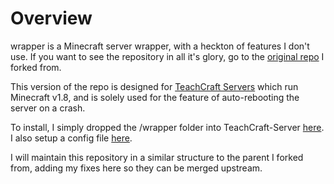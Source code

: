 # Overview #
wrapper is a Minecraft server wrapper, with a heckton of features I don't use. If you want to see the repository in all it's glory, go to the <a href='https://github.com/benbaptist/minecraft-wrapper/tree/development'>original repo</a> I forked from.

This version of the repo is designed for <a href='https://github.com/TeachCraft/TeachCraft-Server'>TeachCraft Servers</a> which run Minecraft v1.8, and is solely used for the feature of auto-rebooting the server on a crash.

To install, I simply dropped the /wrapper folder into TeachCraft-Server <a href='https://github.com/TeachCraft/TeachCraft-Server/tree/master/wrapper'>here</a>. I also setup a config file <a href='https://github.com/TeachCraft/TeachCraft-Server/blob/master/wrapper.properties.json'>here</a>.

I will maintain this repository in a similar structure to the parent I forked from, adding my fixes here so they can be merged upstream.

